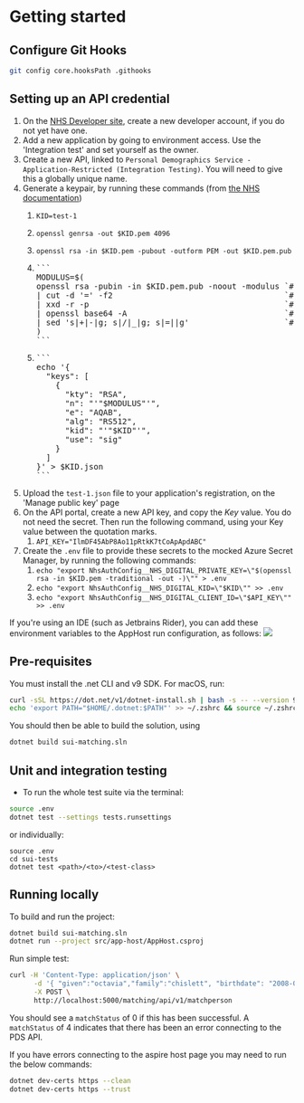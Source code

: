# Getting started

## Configure Git Hooks

```bash
git config core.hooksPath .githooks
```

## Setting up an API credential

1. On the [NHS Developer site](https://onboarding.prod.api.platform.nhs.uk/), create a new developer account, if you do not yet have one.
2. Add a new application by going to environment access. Use the 'Integration test' and set yourself as the owner.
3. Create a new API, linked to `Personal Demographics Service - Application-Restricted (Integration Testing)`. You will need to give this a globally unique name.
4. Generate a keypair, by running these commands (from [the NHS documentation](https://digital.nhs.uk/developer/guides-and-documentation/security-and-authorisation/application-restricted-restful-apis-signed-jwt-authentication))
    1. ```
       KID=test-1
       ```
    2. ```
       openssl genrsa -out $KID.pem 4096
       ```
    3. ```
       openssl rsa -in $KID.pem -pubout -outform PEM -out $KID.pem.pub
       ```
    4. <pre>```
       MODULUS=$(
       openssl rsa -pubin -in $KID.pem.pub -noout -modulus `# Print modulus of public key` \
       | cut -d '=' -f2                                    `# Extract modulus value from output` \
       | xxd -r -p                                         `# Convert from string to bytes` \
       | openssl base64 -A                                 `# Base64 encode without wrapping lines` \
       | sed 's|+|-|g; s|/|_|g; s|=||g'                    `# URL encode as JWK standard requires`
       )
       ```</pre>
    5. <pre>```
       echo '{
         "keys": [
           {
             "kty": "RSA",
             "n": "'"$MODULUS"'",
             "e": "AQAB",
             "alg": "RS512",
             "kid": "'"$KID"'",
             "use": "sig"
           }
         ]
       }' > $KID.json
       ```</pre>
5. Upload the `test-1.json` file to your application's registration, on the 'Manage public key' page
6. On the API portal, create a new API key, and copy the _Key_ value. You do not need the secret. Then run the following command, using your Key value between the quotation marks.
    1. `API_KEY="IlmDF45AbP8Ao11pRtkK7tCoApApdABC"`
7. Create the `.env` file to provide these secrets to the mocked Azure Secret Manager, by running the following commands:
    1. `echo "export NhsAuthConfig__NHS_DIGITAL_PRIVATE_KEY=\"$(openssl rsa -in $KID.pem -traditional -out -)\"" > .env`
    2. `echo "export NhsAuthConfig__NHS_DIGITAL_KID=\"$KID\"" >> .env`
    3. `echo "export NhsAuthConfig__NHS_DIGITAL_CLIENT_ID=\"$API_KEY\"" >> .env`

If you're using an IDE (such as Jetbrains Rider), you can add these environment variables to the AppHost run configuration, as follows:
<img src="../assets/jetbrains-env.png"/>

## Pre-requisites

You must install the .net CLI and v9 SDK. For macOS, run:

```bash
curl -sSL https://dot.net/v1/dotnet-install.sh | bash -s -- --version 9.0.102 --install-dir "$HOME/.dotnet"
echo 'export PATH="$HOME/.dotnet:$PATH"' >> ~/.zshrc && source ~/.zshrc && echo $PATH
```

You should then be able to build the solution, using
```bash
dotnet build sui-matching.sln
```

## Unit and integration testing

- To run the whole test suite via the terminal:

```bash
source .env
dotnet test --settings tests.runsettings
```

or individually:

```
source .env
cd sui-tests
dotnet test <path>/<to>/<test-class>
```

## Running locally


To build and run the project:
```bash
dotnet build sui-matching.sln
dotnet run --project src/app-host/AppHost.csproj
```
Run simple test:
```bash
curl -H 'Content-Type: application/json' \
      -d '{ "given":"octavia","family":"chislett", "birthdate": "2008-09-20"}' \
      -X POST \
      http://localhost:5000/matching/api/v1/matchperson
```
You should see a `matchStatus` of 0 if this has been successful. A `matchStatus` of 4 indicates that there has been an error connecting to the PDS API.

If you have errors connecting to the aspire host page you may need to run the below commands:
```bash
dotnet dev-certs https --clean
dotnet dev-certs https --trust
```
